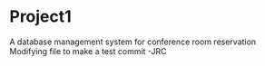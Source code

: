 # Project1
A database management system for conference room reservation
Modifying file to make a test commit -JRC 